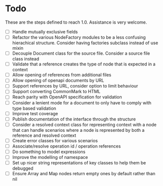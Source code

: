 # Todo

These are the steps defined to reach 1.0. Assistance is very welcome.

- [ ] Handle mutually exclusive fields
- [ ] Refactor the various NodeFactory modules to be a less confusing
      hierachical structure. Consider having factories subclass instead of use
      mixin
- [ ] Decouple Document class for the source file. Consider a source file class
      instead
- [ ] Validate that a reference creates the type of node that is expected in
      a context
- [ ] Allow opening of references from additional files
- [ ] Allow opening of openapi documents by URL
- [ ] Support references by URL, consider option to limit behaviour
- [ ] Support converting CommonMark to HTML
- [ ] Reach parity with OpenAPI specification for validation
- [ ] Consider a lenient mode for a document to only have to comply with type
      based validation
- [ ] Improve test coverage
- [ ] Publish documentation of the interface through the structure
- [ ] Consider a resolved context class for representing context with a node
      that can handle scenarios where a node is represented by both a reference
      and resolved context
- [ ] Create error classes for various scenarios
- [ ] Associate/resolve operation id / operation references
- [ ] Do something to model expressions
- [ ] Improve the modelling of namespace
- [ ] Set up nicer string representations of key classes to help them be
      debugged
- [ ] Ensure Array and Map nodes return empty ones by default rather than nil
